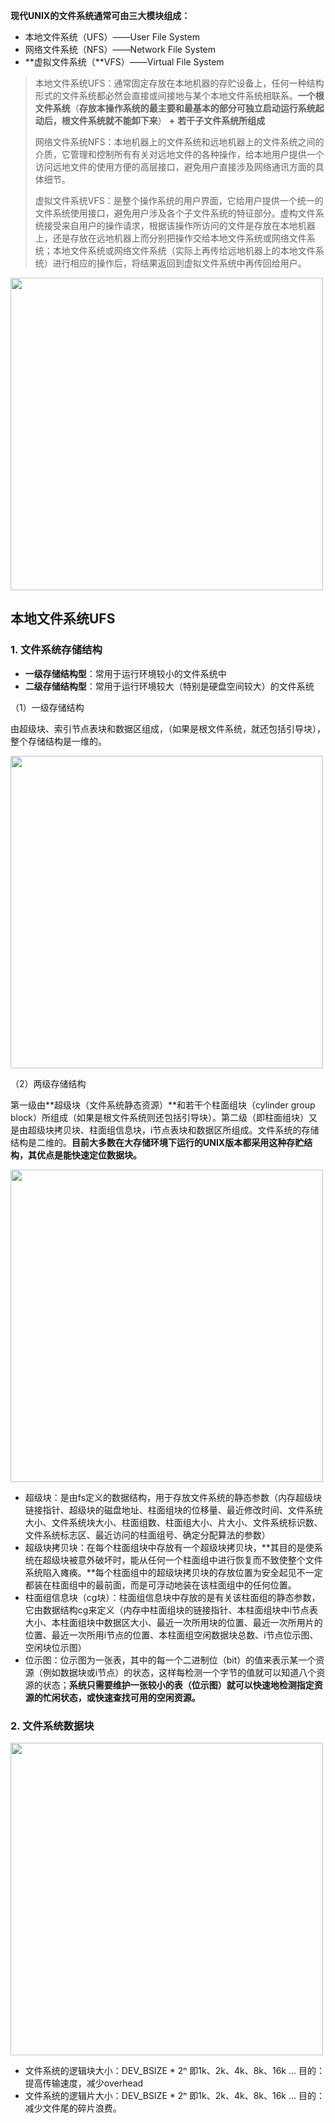 **现代UNIX的文件系统通常可由三大模块组成：**

- 本地文件系统（UFS）——User File System
- 网络文件系统（NFS）——Network File System
- **虚拟文件系统（**VFS）——Virtual File System

> 本地文件系统UFS：通常固定存放在本地机器的存贮设备上，任何一种结构形式的文件系统都必然会直接或间接地与某个本地文件系统相联系。**一个根文件系统**（**存放本操作系统的最主要和最基本的部分可独立启动运行系统起动后，根文件系统就不能卸下来**） **+** **若干子文件系统所组成**
>
> 网络文件系统NFS：本地机器上的文件系统和远地机器上的文件系统之间的介质，它管理和控制所有有关对远地文件的各种操作，给本地用户提供一个访问远地文件的使用方便的高层接口，避免用户直接涉及网络通讯方面的具体细节。
>
> 虚拟文件系统VFS：是整个操作系统的用户界面，它给用户提供一个统一的文件系统使用接口，避免用户涉及各个子文件系统的特征部分。虚构文件系统接受来自用户的操作请求，根据该操作所访问的文件是存放在本地机器上，还是存放在远地机器上而分别把操作交给本地文件系统或网络文件系统；本地文件系统或网络文件系统（实际上再传给远地机器上的本地文件系统）进行相应的操作后，将结果返回到虚拟文件系统中再传回给用户。

<img src="https://superman-cant-fly.gitee.io/pics/2021-10-11.9.03.12.png" width = "500"/>

## 本地文件系统UFS

### 1. 文件系统存储结构

- **一级存储结构型**：常用于运行环境较小的文件系统中
- **二级存储结构型**：常用于运行环境较大（特别是硬盘空间较大）的文件系统

（1）一级存储结构

由超级块、索引节点表块和数据区组成，（如果是根文件系统，就还包括引导块），整个存储结构是一维的。

<img src="https://superman-cant-fly.gitee.io/pics/2021-10-11.9.03.12.png" width = "500"/>

（2）两级存储结构

第一级由**超级块（文件系统静态资源）**和若干个柱面组块（cylinder group block）所组成（如果是根文件系统则还包括引导块）。第二级（即柱面组块）又是由超级块拷贝块、柱面组信息块，i节点表块和数据区所组成。文件系统的存储结构是二维的。**目前大多数在大存储环境下运行的UNIX版本都采用这种存贮结构，其优点是能快速定位数据块。**

<img src="https://superman-cant-fly.gitee.io/pics/2021-10-11.9.03.12.png" width = "500"/>

- 超级块：是由fs定义的数据结构，用于存放文件系统的静态参数（内存超级块链接指针、超级块的磁盘地址、柱面组块的位移量、最近修改时间、文件系统大小、文件系统块大小、柱面组数、柱面组大小、片大小、文件系统标识数、文件系统标志区、最近访问的柱面组号、确定分配算法的参数）
- 超级块拷贝块：在每个柱面组块中存放有一个超级块拷贝块，**其目的是使系统在超级块被意外破坏时，能从任何一个柱面组中进行恢复而不致使整个文件系统陷入瘫痪。**每个柱面组中的超级块拷贝块的存放位置为安全起见不一定都装在柱面组中的最前面，而是可浮动地装在该柱面组中的任何位置。
- 柱面组信息块（cg块）：柱面组信息块中存放的是有关该柱面组的静态参数，它由数据结构cg来定义（内存中柱面组块的链接指针、本柱面组块中i节点表大小、本柱面组块中数据区大小、最近一次所用块的位置、最近一次所用片的位置、最近一次所用i节点的位置、本柱面组空闲数据块总数、i节点位示图、空闲块位示图）
- 位示图：位示图为一张表，其中的每一个二进制位（bit）的值来表示某一个资源（例如数据块或i节点）的状态，这样每检测一个字节的值就可以知道八个资源的状态；**系统只需要维护一张较小的表（位示图）就可以快速地检测指定资源的忙闲状态，或快速查找可用的空闲资源。**

### 2. 文件系统数据块

<img src="https://superman-cant-fly.gitee.io/pics/2021-10-11.9.03.12.png" width = "500"/>

- 文件系统的逻辑块大小：DEV_BSIZE * 2ⁿ 即1k、2k、4k、8k、16k …
  目的：提高传输速度，减少overhead
- 文件系统的逻辑片大小：DEV_BSIZE * 2ⁿ 即1k、2k、4k、8k、16k …
  目的：减少文件尾的碎片浪费。